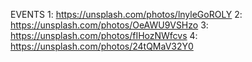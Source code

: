 EVENTS
1: https://unsplash.com/photos/lnyleGoROLY
2: https://unsplash.com/photos/OeAWU9VSHzo
3: https://unsplash.com/photos/fIHozNWfcvs
4: https://unsplash.com/photos/24tQMaV32Y0